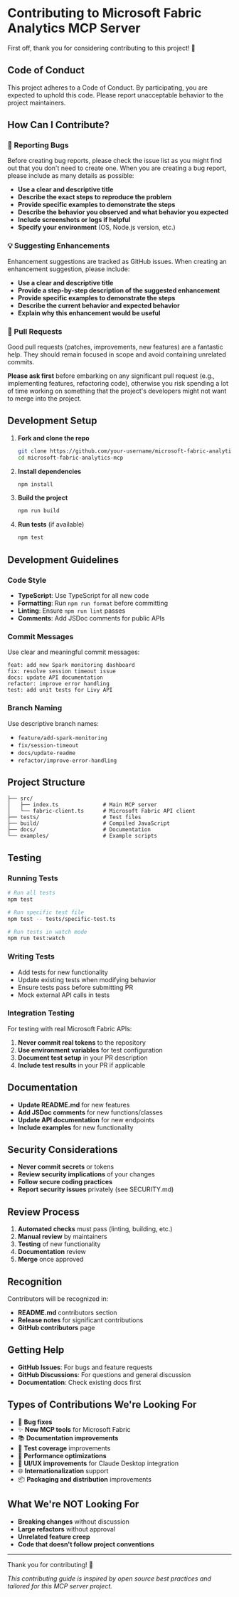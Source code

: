 # Contributing to Microsoft Fabric Analytics MCP Server

First off, thank you for considering contributing to this project! 🎉

## Code of Conduct

This project adheres to a Code of Conduct. By participating, you are expected to uphold this code. Please report unacceptable behavior to the project maintainers.

## How Can I Contribute?

### 🐛 Reporting Bugs

Before creating bug reports, please check the issue list as you might find out that you don't need to create one. When you are creating a bug report, please include as many details as possible:

- **Use a clear and descriptive title**
- **Describe the exact steps to reproduce the problem**
- **Provide specific examples to demonstrate the steps**
- **Describe the behavior you observed and what behavior you expected**
- **Include screenshots or logs if helpful**
- **Specify your environment** (OS, Node.js version, etc.)

### 💡 Suggesting Enhancements

Enhancement suggestions are tracked as GitHub issues. When creating an enhancement suggestion, please include:

- **Use a clear and descriptive title**
- **Provide a step-by-step description of the suggested enhancement**
- **Provide specific examples to demonstrate the steps**
- **Describe the current behavior and expected behavior**
- **Explain why this enhancement would be useful**

### 🚀 Pull Requests

Good pull requests (patches, improvements, new features) are a fantastic help. They should remain focused in scope and avoid containing unrelated commits.

**Please ask first** before embarking on any significant pull request (e.g., implementing features, refactoring code), otherwise you risk spending a lot of time working on something that the project's developers might not want to merge into the project.

## Development Setup

1. **Fork and clone the repo**
   ```bash
   git clone https://github.com/your-username/microsoft-fabric-analytics-mcp.git
   cd microsoft-fabric-analytics-mcp
   ```

2. **Install dependencies**
   ```bash
   npm install
   ```

3. **Build the project**
   ```bash
   npm run build
   ```

4. **Run tests** (if available)
   ```bash
   npm test
   ```

## Development Guidelines

### Code Style

- **TypeScript**: Use TypeScript for all new code
- **Formatting**: Run `npm run format` before committing
- **Linting**: Ensure `npm run lint` passes
- **Comments**: Add JSDoc comments for public APIs

### Commit Messages

Use clear and meaningful commit messages:

```
feat: add new Spark monitoring dashboard
fix: resolve session timeout issue
docs: update API documentation
refactor: improve error handling
test: add unit tests for Livy API
```

### Branch Naming

Use descriptive branch names:
- `feature/add-spark-monitoring`
- `fix/session-timeout`
- `docs/update-readme`
- `refactor/improve-error-handling`

## Project Structure

```
├── src/
│   ├── index.ts              # Main MCP server
│   └── fabric-client.ts      # Microsoft Fabric API client
├── tests/                    # Test files
├── build/                    # Compiled JavaScript
├── docs/                     # Documentation
└── examples/                 # Example scripts
```

## Testing

### Running Tests

```bash
# Run all tests
npm test

# Run specific test file
npm test -- tests/specific-test.ts

# Run tests in watch mode
npm run test:watch
```

### Writing Tests

- Add tests for new functionality
- Update existing tests when modifying behavior
- Ensure tests pass before submitting PR
- Mock external API calls in tests

### Integration Testing

For testing with real Microsoft Fabric APIs:

1. **Never commit real tokens** to the repository
2. **Use environment variables** for test configuration
3. **Document test setup** in your PR description
4. **Include test results** in your PR if applicable

## Documentation

- **Update README.md** for new features
- **Add JSDoc comments** for new functions/classes
- **Update API documentation** for new endpoints
- **Include examples** for new functionality

## Security Considerations

- **Never commit secrets** or tokens
- **Review security implications** of your changes
- **Follow secure coding practices**
- **Report security issues** privately (see SECURITY.md)

## Review Process

1. **Automated checks** must pass (linting, building, etc.)
2. **Manual review** by maintainers
3. **Testing** of new functionality
4. **Documentation** review
5. **Merge** once approved

## Recognition

Contributors will be recognized in:
- **README.md** contributors section
- **Release notes** for significant contributions
- **GitHub contributors** page

## Getting Help

- **GitHub Issues**: For bugs and feature requests
- **GitHub Discussions**: For questions and general discussion
- **Documentation**: Check existing docs first

## Types of Contributions We're Looking For

- 🐛 **Bug fixes**
- ✨ **New MCP tools** for Microsoft Fabric
- 📚 **Documentation improvements**
- 🧪 **Test coverage** improvements
- 🔧 **Performance optimizations**
- 🎨 **UI/UX improvements** for Claude Desktop integration
- 🌐 **Internationalization** support
- 📦 **Packaging and distribution** improvements

## What We're NOT Looking For

- **Breaking changes** without discussion
- **Large refactors** without approval
- **Unrelated feature creep**
- **Code that doesn't follow project conventions**

---

Thank you for contributing! 🚀

*This contributing guide is inspired by open source best practices and tailored for this MCP server project.*
